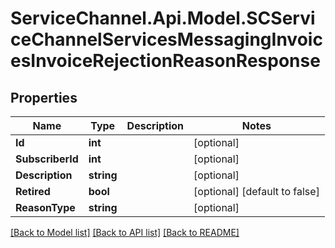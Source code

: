 # ServiceChannel.Api.Model.SCServiceChannelServicesMessagingInvoicesInvoiceRejectionReasonResponse

## Properties

Name | Type | Description | Notes
------------ | ------------- | ------------- | -------------
**Id** | **int** |  | [optional] 
**SubscriberId** | **int** |  | [optional] 
**Description** | **string** |  | [optional] 
**Retired** | **bool** |  | [optional] [default to false]
**ReasonType** | **string** |  | [optional] 

[[Back to Model list]](../README.md#documentation-for-models) [[Back to API list]](../README.md#documentation-for-api-endpoints) [[Back to README]](../README.md)

